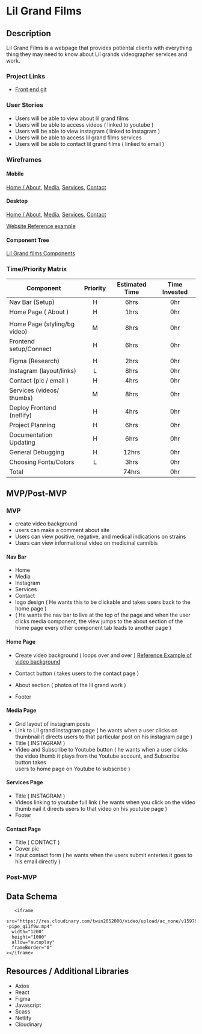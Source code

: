 

# Lil Grand Films

## Description

Lil Grand Films is a webpage that provides potiental clients with everything thing they may need to know about Lil grands videographer services and work.


### Project Links

- [Front end git](https://github.com/Ahart266/LilGrand)

### User Stories

- Users will be able to view about lil grand films
- Users will be able to access videos ( linked to  youtube )
- Users will be able to view instagram ( linked to instagram )
- Users will be able to access lil grand films services 
- Users will be able to contact lil grand films ( linked to email )


### Wireframes

#### Mobile 

[Home / About](https://res.cloudinary.com/twin2052000/image/upload/v1602017892/Mobile%20Home%20/%20About%20Page.png),
[Media](https://res.cloudinary.com/twin2052000/image/upload/v1602017896/Mobile%20Media%20Page.png),
[Services](https://res.cloudinary.com/twin2052000/image/upload/v1602017906/Mobile%20Services%20Page.png),
[Contact](https://res.cloudinary.com/twin2052000/image/upload/v1602017901/Mobile%20Contact%20Page.png)

#### Desktop

[Home / About](https://res.cloudinary.com/twin2052000/image/upload/v1602017913/Desktop%20Home%20/%20About%20Page.png),
[Media](https://res.cloudinary.com/twin2052000/image/upload/v1602017926/Desktop%20Media%20Page.png),
[Services](https://res.cloudinary.com/twin2052000/image/upload/v1602017932/Desktop%20Services%20Page.png),
[Contact](https://res.cloudinary.com/twin2052000/image/upload/v1602017937/Desktop%20Contact%20Page.png)

 [Website Reference example](https://www.evanranft.com/#home-2-section)

#### Component Tree

[ Lil Grand films Components](https://res.cloudinary.com/twin2052000/image/upload/v1602021359/Lil%20Grand%20Component%20tree.png)

### Time/Priority Matrix

| Component                    | Priority | Estimated Time | Time Invested |
| --------------------------   | :----:   |  :-----------: | :-----------: |
| Nav Bar (Setup)              |    H     |      6hrs      |     0hr       |                                                                          |                                                                          |
| Home Page ( About )          |    H     |      1hrs      |     0hr       |
|                                                                          |
| Home Page (styling/bg video) |    M     |      8hrs      |     0hr       |                                                                          |                                                                          |
| Frontend setup/Connect       |    H     |      6hrs      |     0hr       |  
|                                                                          |
| Figma (Research)             |    H     |      2hrs      |     0hr       |                                                                          |                                                                          |
| Instagram (layout/links)     |    L     |      8hrs      |     0hr       |                                                                          |                                                                          |
| Contact (pic / email )       |    H     |      4hrs      |     0hr       |                                                                          |                                                                          | 
| Services (videos/ thumbs)    |    M     |      8hrs      |     0hr       |                                                                          |                                                                          |
| Deploy Frontend (neflify)    |    H     |      4hrs      |     0hr       |                                                                          |                                                                          |
| Project Planning             |    H     |      6hrs      |     0hr       |                                                                          |                                                                          |
| Documentation Updating       |    H     |      6hrs      |     0hr       |                                                                          |                                                                          |
| General Debugging            |    H     |     12hrs      |     0hr       |                                                                           |                                                                          |
| Choosing Fonts/Colors        |    L     |      3hrs      |     0hr       | 
| Total                        |          |     74hrs      |     0hr       |                                                                          |                              |          |                |               |

## MVP/Post-MVP

### MVP
- create video background
- users can make a comment about site
- Users can view positive, negative, and medical indications on strains
- Users can view informational video on medicinal cannibis
#### Nav Bar
- Home
- Media
- Instagram
- Services
- Contact
- logo design ( He wants this to be clickable and takes users back to the home page )
- ( He wants the nav bar to live at the top of the page and when the user clicks media component, the view jumps to the about section of the home page
    every other component tab leads to another page )
#### Home Page

- Create video background ( loops over and over ) 
  [Reference Example of video background](https://motionminds.com/welcome)
  
- Contact button   ( takes users to the contact page )
- About section    ( photos of the lil grand work )
- Footer

#### Media Page

- Grid layout of instagram posts
- Link to Lil grand instagram page ( he wants when a user clicks on thumbnail it directs users to that particular post on his instagram page )
- Title  ( INSTAGRAM ) 
- Video and Subscribe to Youtube button ( he wants when a user clicks the video thumb it plays from the Youtube account, and Subscribe button takes  
                                           users to home page on Youtube to subscribe )


#### Services Page


- Title ( INSTAGRAM )
- Videos linking to youtube full link ( he wants when you click on the video thumb nail it directs users to that video on his youtube page )
- Footer

#### Contact Page
- Title ( CONTACT ) 
- Cover pic 
- Input contact form ( he wants when the users submit enteries it goes to his email directly )


### Post-MVP



## Data Schema

```
   <iframe
  src="https://res.cloudinary.com/twin2052000/video/upload/ac_none/v1597672628/hixrat--pipe_qi1f9w.mp4"
  width="1200"
  height="1000"
  allow="autoplay"
  frameBorder="0"
></iframe>

```

## Resources / Additional Libraries
- Axios
- React
- Figma
- Javascript
- Scass
- Netlify 
- Cloudinary

